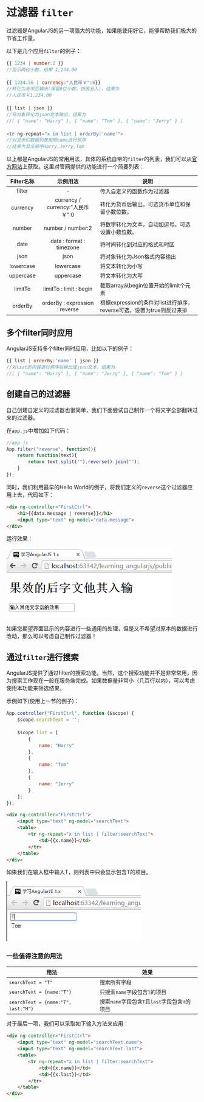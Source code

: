 # 过滤器 `filter`
过滤器是AngularJS的另一项强大的功能，如果能使用好它，能够帮助我们极大的节省工作量。

以下是几个应用`filter`的例子：

```javascript
{{ 1234 | number:2 }}
//显示两位小数，结果 1,234.00

{{ 1234.56 | currency:"人民币￥":0}}
//转化为货币后输出(保留0位小数，四舍五入)，结果为
//人民币￥1,234.00

{{ list | json }}
//将对象转化为json文本输出，结果为
//[ { "name": "Harry" }, { "name": "Tom" }, { "name": "Jerry" } ]

<tr ng-repeat="x in list | orderBy:'name'">
//对显示的数据列表按照name进行排序
//结果为显示顺序Harry,Jerry,Tom
```

以上都是AngularJS的常用用法，具体的系统自带的`filter`的列表，我们可以从[官方网站](https://docs.angularjs.org/api/ng/filter)上获取。这里对管网提供的功能进行一个简要列表：

Filter名称  | 示例用法                           | 说明
:-------: | :----------------------------: | -----------------------------------------------
filter    | -                              | 传入自定义的函数作为过滤器
currency  | currency / currency:"人民币￥":0   | 转化为货币后输出。可选货币单位和保留小数位数。
number    | number / number:2              | 将数字转化为文本，自动加逗号。可选设置小数位数。
date      | data : format : timezone       | 将时间转化到对应的格式和时区
json      | json                           | 将对象转化为Json格式内容输出
lowercase | lowercase                      | 将文本转化为小写
uppercase | uppercase                      | 将文本转化为大写
limitTo   | limitTo : limit : begin        | 截取array从begin位置开始的limit个元素
orderBy   | orderBy : expression : reverse | 根据expression的条件对list进行排序，reverse可选，设置为true则反过来排

## 多个filter同时应用
AngularJS支持多个filter同时应用，比如以下的例子：

```javascript
{{ list | orderBy:'name' | json }}
//对list的内容进行排序后输出成json文本，结果为
//[ { "name": "Harry" }, { "name": "Jerry" }, { "name": "Tom" } ]
```

## 创建自己的过滤器
自己创建自定义的过滤器也很简单，我们下面尝试自己制作一个将文字全部翻转过来的过滤器。

在`app.js`中增加如下代码：

```javascript
//app.js
App.filter("reverse", function(){
    return function(text){
        return text.split("").reverse().join("");
    }
});
```

同时，我们利用最早的Hello World的例子，将我们定义的`reverse`这个过滤器应用上去，代码如下：

```html
<div ng-controller="FirstCtrl">
    <h1>{{data.message | reverse}}</h1>
    <input type="text" ng-model="data.message">
</div>
```

运行效果：

![图4-10 自定义filter的运行效果](./pic/0410_filter.png)

如果您期望界面显示的内容进行一些通用的处理，但是又不希望对原本的数据进行改动，那么可以考虑自己制作过滤器！

## 通过`filter`进行搜索
AngularJS提供了通过filter的搜索功能。当然，这个搜索功能并不是非常常用，因为搜索工作现在一般在服务端完成。如果数据量非常小（几百行以内），可以考虑使用本功能来筛选结果。

示例如下(使用上一节的例子)：

```javascript
App.controller("FirstCtrl", function ($scope) {
    $scope.searchText = '';

    $scope.list = [
        {
            name: "Harry"
        },
        {
            name: "Tom"
        },
        {
            name: "Jerry"
        }
    ];
});
```

```html
<div ng-controller="FirstCtrl">
    <input type="text" ng-model="searchText">
    <table>
        <tr ng-repeat="x in list | filter:searchText">
            <td>{{x.name}}</td>
        </tr>
    </table>
</div>
```

如果我们在输入框中输入T，则列表中只会显示包含T的项目。

![图4-10-1 filter用于搜索](./pic/0424.png)

### 一些值得注意的用法

用法                                  | 效果
----------------------------------- | --------------------------------
`searchText = "T"`                  | 搜索所有字段
`searchText = {name:"T"}`           | 只搜索`name`字段包含`T`的项目
`searchText = {name:"T", last:"H"}` | 搜索`name`字段包含`T`且`last`字段包含`H`的项目

对于最后一项，我们可以采取如下输入方法来应用：

```html
<div ng-controller="FirstCtrl">
    <input type="text" ng-model="searchText.name">
    <input type="text" ng-model="searchText.last">
    <table>
        <tr ng-repeat="x in list | filter:searchText">
            <td>{{x.name}}</td>
            <td>{{x.last}}</td>
        </tr>
    </table>
</div>
```
